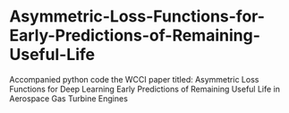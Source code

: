 # Asymmetric-Loss-Functions-for-Early-Predictions-of-Remaining-Useful-Life
Accompanied python code the WCCI paper titled: Asymmetric Loss Functions for Deep Learning Early Predictions of Remaining Useful Life in Aerospace Gas Turbine Engines
